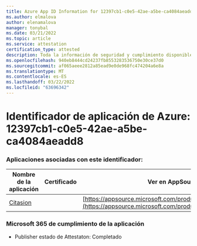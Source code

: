 ```yaml
---
title: Azure App ID Information for 12397cb1-c0e5-42ae-a5be-ca4084aeadd8
ms.author: elmalova
author: elenamalova
manager: tonybal
ms.date: 03/21/2022
ms.topic: article
ms.service: attestation
certification_type: attested
description: Toda la información de seguridad y cumplimiento disponible para 12397cb1-c0e5-42ae-a5be-ca4084aeadd8.
ms.openlocfilehash: 940eb8444cd24237fb8553283536750e30ce37d0
ms.sourcegitcommit: af065aeee2812a85ead9e0de968fc474204a6e8a
ms.translationtype: MT
ms.contentlocale: es-ES
ms.lasthandoff: 03/22/2022
ms.locfileid: "63696342"
---
```

# <a name="azure-app-id-12397cb1-c0e5-42ae-a5be-ca4084aeadd8"></a>Identificador de aplicación de Azure: 12397cb1-c0e5-42ae-a5be-ca4084aeadd8


### <a name="apps-associated-with-this-id"></a>Aplicaciones asociadas con este identificador:
| **Nombre de la aplicación** | **Certificado** | **Ver en AppSource** |
|--------------|---------------|-----------------------|
| [Citasion](../forward/WA200003530.md) |  | [https://appsource.microsoft.com/product/office/WA200003530](https://appsource.microsoft.com/product/office/WA200003530) |

### <a name="microsoft-365-app-compliance-status"></a>Microsoft 365 de cumplimiento de la aplicación
- Publisher estado de Attestaton: Completado
